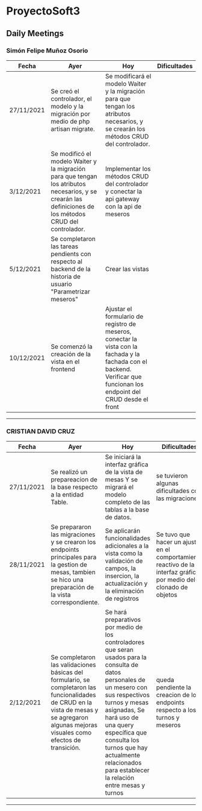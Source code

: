 # ProyectoSoft3

## Daily Meetings

### Simón Felipe Muñoz Osorio
| Fecha  | Ayer | Hoy | Dificultades
| ------------- | ------------- | ------------- | ------------- |
| 27/11/2021  | Se creó el controlador, el modelo y la migración por medio de php artisan migrate.  | Se modificará el modelo Waiter y la migración para que tengan los atributos necesarios, y se crearán los métodos CRUD del controlador. |  |
| 3/12/2021  | Se modificó el modelo Waiter y la migración para que tengan los atributos necesarios, y se crearán las definiciones de los métodos CRUD del controlador.  | Implementar los métodos CRUD del controlador y conectar la api gateway con la api de meseros |  |
| 5/12/2021 | Se completaron las tareas pendients con respecto al backend de la historia de usuario "Parametrizar meseros" | Crear las vistas |  |
| 10/12/2021 | Se comenzó la creación de la vista en el frontend | Ajustar el formulario de registro de meseros, conectar la vista con la fachada y la fachada con el backend. Verificar que funcionan los endpoint del CRUD desde el front  |  |

------------

### CRISTIAN DAVID CRUZ
| Fecha  | Ayer | Hoy | Dificultades
| ------------- | ------------- | ------------- | ------------- |
| 27/11/2021  | Se realizó un prepareacion de la base respecto a la entidad Table.  | Se iniciará la interfaz gráfica de la vista de mesas Y se migrará el modelo completo de las tablas a la base de datos. | se tuvieron algunas dificultades con las migraciones |
| 28/11/2021  | Se prepararon las migraciones y se crearon los endpoints principales para la gestion de mesas, tambien se hico una preparación de la vista correspondiente.  | Se aplicarán funcionalidades adicionales a la vista como la validación de campos, la insercion, la actualización y la eliminación de registros | Se tuvo que hacer un ajuste en el comportamiento reactivo de la interfaz gráfica por medio del clonado de objetos |
| 2/12/2021  | Se completaron las validaciones básicas del formulario, se completaron las funcionalidades de CRUD en la vista de mesas y se agregaron algunas mejoras visuales como efectos de transición. | Se hará preparativos por medio de los controladores que seran usados para la consulta de datos personales de un mesero con sus respectivos turnos y mesas asignadas, Se hará uso de una query específica que consulta los turnos que hay actualmente relacionados para establecer la relación entre mesas y turnos | queda pendiente la creacion de los endpoints respecto a los turnos y meseros |

------------


